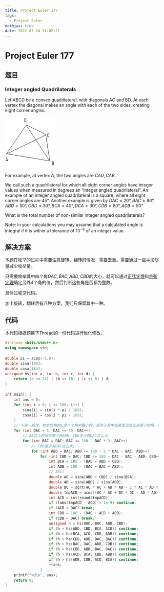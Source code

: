 ```yaml
---
title: Project Euler 177
tags:
  - Project Euler
mathjax: true
date: 2022-05-24 11:02:21
---
```


<escape><!-- more --></escape>

# Project Euler 177

## 题目

### Integer angled Quadrilaterals

Let ABCD be a convex quadrilateral, with diagonals AC and BD. At each vertex the diagonal makes an angle with each of the two sides, creating eight corner angles.

![](../images/p177_quad.gif)

For example, at vertex $A$, the two angles are $CAD, CAB$.

We call such a quadrilateral for which all eight corner angles have integer values when measured in degrees an “integer angled quadrilateral”. An example of an integer angled quadrilateral is a square, where all eight corner angles are $45°$. Another example is given by $DAC = 20°, BAC = 60°, ABD = 50°, CBD = 30°, BCA = 40°, DCA = 30°, CDB = 80°, ADB = 50°$.

What is the total number of non-similar integer angled quadrilaterals?

Note: In your calculations you may assume that a calculated angle is integral if it is within a tolerance of $10^{-9}$ of an integer value.

## 解决方案

本题在枚举的过程中需要注意旋转、翻转的情况，需要去重。需要通过一些手段尽量减少枚举量。

只需要枚举其中四个角$DAC,BAC,ABD,CBD$的大小，就可以通过[正弦定理](https://mathworld.wolfram.com/LawofSines.html)和[余弦定理](https://mathworld.wolfram.com/LawofCosines.html)确定另外$4$个角的值，然后判断这些角是否都为整数。

具体过程见代码。

加上旋转，翻转后有八种方案，我们只保留其中一种。

## 代码

本代码根据题目下Thread的一份代码进行优化修改。

```C++
#include <bits/stdc++.h>
using namespace std;

double pi = acos(-1.0);
double sina[184];
double cosa[184];
unsigned hs(int a, int b, int c, int d) {
    return (a << 24) | (b << 16) | (c << 8) | d;
}

int main() {
    int ans = 0;
    for (int i = 0; i <= 180; i++) {
        sina[i] = sin(i * pi / 180);
        cosa[i] = cos(i * pi / 180);
    }
    // 不失一般性，枚举的角DAC是八个角中最小的。后续计算中如果发现有比这更小的角，则直接跳出循环。
    for (int DAC = 1; DAC <= 45; DAC++)
        // AB边上的另外两个角ABD，CBD至少有DAC这么大。
        for (int BAC = DAC; BAC <= 180 - DAC * 3; BAC++)
            // CBD至少有DAC这么大。
            for (int ABD = DAC; ABD <= 180 - 2 * DAC - BAC; ABD++)
                for (int CBD = DAC; CBD <= 180 - DAC - BAC - ABD; CBD++) {
                    int BCA = 180 - (BAC + ABD + CBD);
                    int ADB = 180 - (DAC + BAC + ABD);
                    // AB=1
                    double AC = sina[ABD + CBD] / sina[BCA];
                    double AD = sina[ABD] / sina[ADB];
                    double DC = sqrt(AC * AC + AD * AD - 2 * AC * AD * cosa[DAC]);
                    double tmpACD = acos((AC * AC + DC * DC - AD * AD) / (2 * AC * DC)) * 180 / pi;
                    int ACD = int(round(tmpACD));
                    if (fabs(tmpACD - ACD) > 1e-9) continue;
                    if (ACD < DAC) break;
                    int CDB = 180 - (DAC + ACD + ADB);
                    if (CDB < DAC) break;
                    unsigned h = hs(DAC, BAC, ABD, CBD);
                    if (h > hs(ABD, CBD, BCA, ACD)) continue;
                    if (h > hs(BCA, ACD, CDB, ADB)) continue;
                    if (h > hs(CDB, ADB, DAC, BAC)) continue;
                    if (h > hs(BAC, DAC, ADB, CDB)) continue;
                    if (h > hs(CBD, ABD, BAC, DAC)) continue;
                    if (h > hs(ACD, BCA, CBD, ABD)) continue;
                    if (h > hs(ADB, CDB, ACD, BCA)) continue;
                    ++ans;
                }
    printf("%d\n", ans);
    return 0;
}

```
